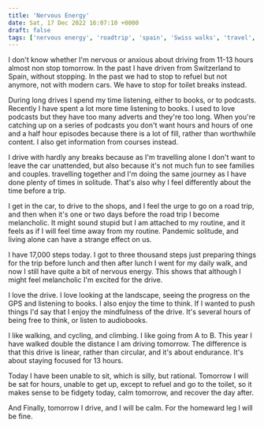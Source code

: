```yaml
---
title: 'Nervous Energy'
date: Sat, 17 Dec 2022 16:07:10 +0000
draft: false
tags: ['nervous energy', 'roadtrip', 'spain', 'Swiss walks', 'travel', 'travel']
---
```


I don't know whether I'm nervous or anxious about driving from 11-13 hours almost non stop tomorrow. In the past I have driven from Switzerland to Spain, without stopping. In the past we had to stop to refuel but not anymore, not with modern cars. We have to stop for toilet breaks instead.

During long drives I spend my time listening, either to books, or to podcasts. Recently I have spent a lot more time listening to books. I used to love podcasts but they have too many adverts and they're too long. When you're catching up on a series of podcasts you don't want hours and hours of one and a half hour episodes because there is a lot of fill, rather than worthwhile content. I also get information from courses instead.

I drive with hardly any breaks because as I'm travelling alone I don't want to leave the car unattended, but also because it's not much fun to see families and couples. travelling together and I'm doing the same journey as I have done plenty of times in solitude. That's also why I feel differently about the time before a trip.

I get in the car, to drive to the shops, and I feel the urge to go on a road trip, and then when it's one or two days before the road trip I become melancholic. It might sound stupid but I am attached to my routine, and it feels as if I will feel time away from my routine. Pandemic solitude, and living alone can have a strange effect on us.

I have 17,000 steps today. I got to three thousand steps just preparing things for the trip before lunch and then after lunch I went for my daily walk, and now I still have quite a bit of nervous energy. This shows that although I might feel melancholic I'm excited for the drive.

I love the drive. I love looking at the landscape, seeing the progress on the GPS and listening to books. I also enjoy the time to think. If I wanted to push things I'd say that I enjoy the mindfulness of the drive. It's several hours of being free to think, or listen to audiobooks.

I like walking, and cycling, and climbing. I like going from A to B. This year I have walked double the distance I am driving tomorrow. The difference is that this drive is linear, rather than circular, and it's about endurance. It's about staying focused for 13 hours.

Today I have been unable to sit, which is silly, but rational. Tomorrow I will be sat for hours, unable to get up, except to refuel and go to the toilet, so it makes sense to be fidgety today, calm tomorrow, and recover the day after.

And Finally, tomorrow I drive, and I will be calm. For the homeward leg I will be fine.
